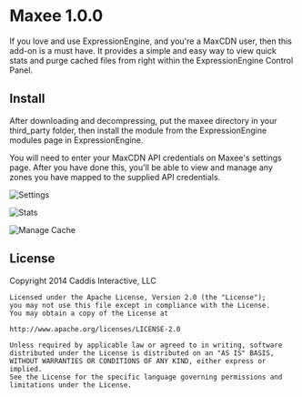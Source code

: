 # Maxee 1.0.0

If you love and use ExpressionEngine, and you're a MaxCDN user, then this add-on is a must have. It provides a simple and easy way to view quick stats and purge cached files from right within the ExpressionEngine Control Panel.

## Install

After downloading and decompressing, put the maxee directory in your third_party folder, then install the module from the ExpressionEngine modules page in ExpressionEngine.

You will need to enter your MaxCDN API credentials on Maxee's settings page. After you have done this, you'll be able to view and manage any zones you have mapped to the supplied API credentials.

![Settings](http://files.caddis.co/addons/maxee/settings.jpg)

![Stats](http://files.caddis.co/addons/maxee/stats.jpg)

![Manage Cache](http://files.caddis.co/addons/maxee/cache.jpg)

## License

Copyright 2014 Caddis Interactive, LLC

	Licensed under the Apache License, Version 2.0 (the "License");
	you may not use this file except in compliance with the License.
	You may obtain a copy of the License at

	http://www.apache.org/licenses/LICENSE-2.0

	Unless required by applicable law or agreed to in writing, software
	distributed under the License is distributed on an "AS IS" BASIS,
	WITHOUT WARRANTIES OR CONDITIONS OF ANY KIND, either express or implied.
	See the License for the specific language governing permissions and
	limitations under the License.